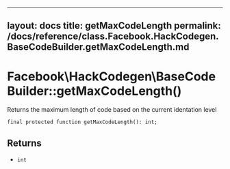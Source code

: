
***

layout: docs
title: getMaxCodeLength
permalink: /docs/reference/class.Facebook.HackCodegen.BaseCodeBuilder.getMaxCodeLength.md
---







# Facebook\\HackCodegen\\BaseCodeBuilder::getMaxCodeLength()




Returns the maximum length of code based on the current identation level




``` Hack
final protected function getMaxCodeLength(): int;
```




## Returns




* ` int `